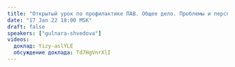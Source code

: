 ```yaml
---
title: "Открытый урок по профилактике ПАВ. Общее дело. Проблемы и перспективы трезвости среди детей и молодёжи"
date: "17 Jan 22 18:00 MSK"
draft: false
speakers: ["gulnara-shvedova"]
videos:
  доклад: Yizy-aslYLE
  обсуждение доклада: Td7HgVnrXlI
---
```

